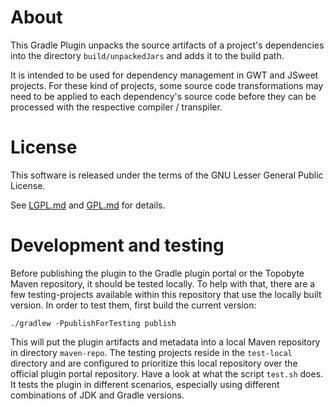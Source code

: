 # About

This Gradle Plugin unpacks the source artifacts of a project's dependencies
into the directory `build/unpackedJars` and adds it to the build path.

It is intended to be used for dependency management in GWT and JSweet
projects. For these kind of projects, some source code transformations may
need to be applied to each dependency's source code before they can be
processed with the respective compiler / transpiler.

# License

This software is released under the terms of the GNU Lesser General Public
License.

See  [LGPL.md](LGPL.md) and [GPL.md](GPL.md) for details.

# Development and testing

Before publishing the plugin to the Gradle plugin portal or the Topobyte Maven
repository, it should be tested locally.
To help with that, there are a few testing-projects available within
this repository that use the locally built version. In order to test them, first
build the current version:

    ./gradlew -PpublishForTesting publish

This will put the plugin artifacts and metadata into a local Maven repository in
directory `maven-repo`.
The testing projects reside in the `test-local` directory and are configured to
prioritize this local repository over the official plugin portal repository.
Have a look at what the script `test.sh` does.
It tests the plugin in different scenarios, especially using different
combinations of JDK and Gradle versions.